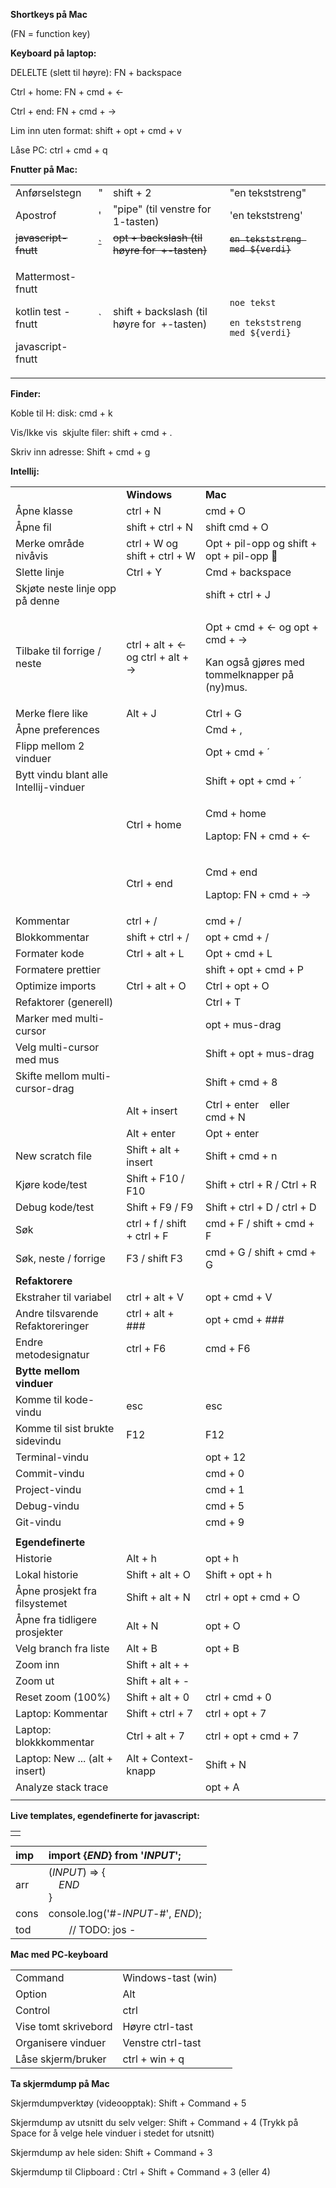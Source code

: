 ﻿**Shortkeys på Mac**

(FN = function key)

**Keyboard på laptop:**

DELELTE (slett til høyre): FN + backspace

Ctrl + home: FN + cmd + ←

Ctrl + end: FN + cmd + →

Lim inn uten format: shift + opt + cmd + v

Låse PC: ctrl + cmd + q

**Fnutter på Mac:**

|||||
| :- | :- | :- | :- |
|Anførselstegn|"|shift + 2|"en tekststreng"|
|Apostrof|'|"pipe" (til venstre for 1-tasten)|'en tekststreng'|
|~~javascript-fnutt~~|~~`~~|~~opt + backslash (til høyre for  +-tasten)~~|~~`en tekststreng med ${verdi}`~~|
|<p>Mattermost-fnutt</p><p>kotlin test -fnutt</p><p>javascript-fnutt</p>|`|shift + backslash (til høyre for  +-tasten)|<p>```noe tekst```</p><p></p><p>`en tekststreng med ${verdi}`</p>|

**Finder:**

Koble til H: disk: cmd + k

Vis/Ikke vis  skjulte filer: shift + cmd + .

Skriv inn adresse: Shift + cmd + g

**Intellij:**

|                                        |                                    |                                                                                           |
|:---------------------------------------|:-----------------------------------|:------------------------------------------------------------------------------------------|
|                                        | **Windows**                        | **Mac**                                                                                   |
| Åpne klasse                            | ctrl + N                           | cmd + O                                                                                   |
| Åpne fil                               | shift + ctrl + N                   | shift cmd + O                                                                             |
| Merke område nivåvis                   | ctrl + W og shift + ctrl + W       | Opt + pil-opp og shift + opt + pil-opp                                                   |
| Slette linje                           | Ctrl + Y                           | Cmd + backspace                                                                           |
| Skjøte neste linje opp på denne        |                                    | shift + ctrl + J                                                                          |
| Tilbake til forrige / neste            | ctrl + alt + <- og ctrl + alt + -> | <p>Opt + cmd + ← og opt + cmd + →</p><p>Kan også gjøres med tommelknapper på (ny)mus.</p> |
| Merke flere like                       | Alt + J                            | Ctrl + G                                                                                  |
| Åpne preferences                       |                                    | Cmd + ,                                                                                   |
| Flipp mellom 2 vinduer                 |                                    | Opt + cmd + ´                                                                             |
| Bytt vindu blant alle Intellij-vinduer |                                    | Shift + opt + cmd + ´                                                                     |
|                                        | Ctrl + home                        | <p>Cmd + home</p><p>Laptop: FN + cmd + ←</p>                                              |
|                                        | Ctrl + end                         | <p>Cmd + end</p><p>Laptop: FN + cmd + →</p>                                               |
| Kommentar                              | ctrl + /                           | cmd + /                                                                                   |
| Blokkommentar                          | shift + ctrl + /                   | opt + cmd + /                                                                             |
| Formater kode                          | Ctrl + alt + L                     | Opt + cmd + L                                                                             |
| Formatere prettier                     |                                    | shift + opt + cmd + P                                                                     |
| Optimize imports                       | Ctrl + alt + O                     | Ctrl + opt + O                                                                            |
| Refaktorer (generell)                  |                                    | Ctrl + T                                                                                  |
| Marker med multi-cursor                |                                    | opt + mus-drag                                                                            |
| Velg multi-cursor med mus              |                                    | Shift + opt + mus-drag                                                                    |
| Skifte mellom multi-cursor-drag        |                                    | Shift + cmd + 8                                                                           |
|                                        | Alt + insert                       | Ctrl + enter    eller    cmd + N                                                          |
|                                        | Alt + enter                        | Opt + enter                                                                               |
| New scratch file                       | Shift + alt + insert               | Shift + cmd + n                                                                           |
| Kjøre kode/test                        | Shift + F10 / F10                  | Shift + ctrl + R / Ctrl + R                                                               |
| Debug kode/test                        | Shift + F9 / F9                    | Shift + ctrl + D / ctrl + D                                                               |
| Søk                                    | ctrl + f / shift + ctrl + F        | cmd + F / shift + cmd + F                                                                 |
| Søk, neste / forrige                   | F3 / shift F3                      | cmd + G / shift + cmd + G                                                                 |
| **Refaktorere**                        |                                    |                                                                                           |
| Ekstraher til variabel                 | ctrl + alt + V                     | opt + cmd + V                                                                             |
| Andre tilsvarende Refaktoreringer      | ctrl + alt + ###                   | opt + cmd + ###                                                                           |
| Endre metodesignatur                   | ctrl + F6                          | cmd + F6                                                                                  |
| **Bytte mellom vinduer**               |                                    |                                                                                           |
| Komme til kode-vindu                   | esc                                | esc                                                                                       |
| Komme til sist brukte sidevindu        | F12                                | F12                                                                                       |
| Terminal-vindu                         |                                    | opt + 12                                                                                  |
| Commit-vindu                           |                                    | cmd + 0                                                                                   |
| Project-vindu                          |                                    | cmd + 1                                                                                   |
| Debug-vindu                            |                                    | cmd + 5                                                                                   |
| Git-vindu                              |                                    | cmd + 9                                                                                   |
|                                        |                                    |                                                                                           |
| **Egendefinerte**                      |                                    |                                                                                           |
| Historie                               | Alt + h                            | opt + h                                                                                   |
| Lokal historie                         | Shift + alt + O                    | Shift + opt + h                                                                           |
| Åpne prosjekt fra filsystemet          | Shift + alt + N                    | ctrl + opt + cmd + O                                                                      |
| Åpne fra tidligere prosjekter          | Alt + N                            | opt + O                                                                                   |
| Velg branch fra liste                  | Alt + B                            | opt + B                                                                                   |
| Zoom inn                               | Shift + alt + +                    |                                                                                           |
| Zoom ut                                | Shift + alt + -                    |                                                                                           |
| Reset zoom (100%)                      | Shift + alt + 0                    | ctrl + cmd + 0                                                                            |
| Laptop: Kommentar                      | Shift + ctrl + 7                   | ctrl + opt + 7                                                                            |
| Laptop: blokkkommentar                 | Ctrl + alt + 7                     | ctrl + opt + cmd + 7                                                                      |
| Laptop:    New ...      (alt + insert) | Alt + Context-knapp                | Shift + N                                                                                 |
| Analyze stack trace                    |                                    | opt + A                                                                                   |
|                                        |                                    |                                                                                           |

**Live templates, egendefinerte for javascript:**

||
| :- |
||

|imp|import {$END$} from '$INPUT$';|
| :- | :- |
|arr|($INPUT$) => {<br>`  `$END$<br>}|
|cons|console.log('#-$INPUT$-#', $END$);|
|tod|`    `// TODO: jos - |


**Mac med PC-keyboard**

||||
| :- | :- | :- |
|Command|Windows-tast (win)||
|Option|Alt||
|Control|ctrl||
|Vise tomt skrivebord|Høyre ctrl-tast||
|Organisere vinduer|Venstre ctrl-tast||
|Låse skjerm/bruker|ctrl + win + q||

**Ta skjermdump på Mac**

Skjermdumpverktøy (videoopptak): Shift + Command + 5

Skjermdump av utsnitt du selv velger: Shift + Command + 4 
(Trykk på Space for å velge hele vinduer i stedet for utsnitt)

Skjermdump av hele siden: Shift + Command + 3

Skjermdump til Clipboard : Ctrl + Shift + Command + 3 (eller 4) 

